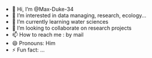 - 👋 Hi, I’m @Max-Duke-34
- 👀 I’m interested in data managing, research, ecology...
- 🌱 I’m currently learning water sciences
- 💞️ I’m looking to collaborate on research projects
- 📫 How to reach me : by mail
- 😄 Pronouns: Him
- ⚡ Fun fact: ...

<!---
Max-Duke-34/Max-Duke-34 is a ✨ special ✨ repository because its `README.md` (this file) appears on your GitHub profile.
You can click the Preview link to take a look at your changes.
--->
